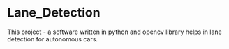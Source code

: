 # Lane_Detection
This project - a software written in python and opencv library helps in lane detection for autonomous cars.
